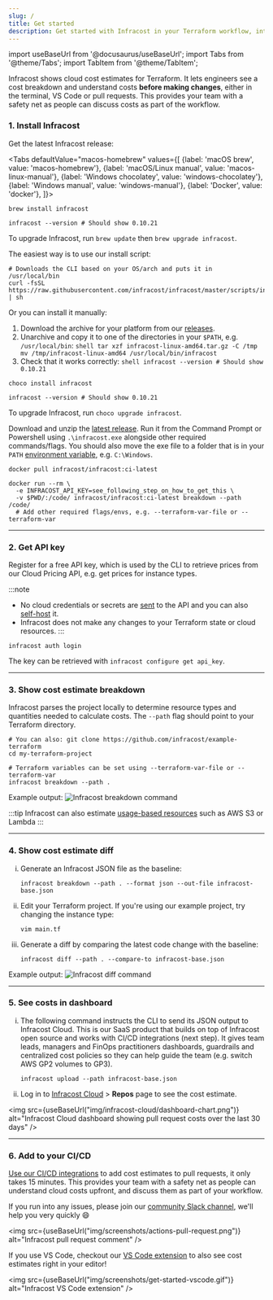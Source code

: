 ```yaml
---
slug: /
title: Get started
description: Get started with Infracost in your Terraform workflow, integrate it into your CI pipeline and view cost estimates for your AWS/Azure/Google infrastructure.
---
```


import useBaseUrl from '@docusaurus/useBaseUrl';
import Tabs from '@theme/Tabs';
import TabItem from '@theme/TabItem';

Infracost shows cloud cost estimates for Terraform. It lets engineers see a cost breakdown and understand costs **before making changes**, either in the terminal, VS Code or pull requests. This provides your team with a safety net as people can discuss costs as part of the workflow.

### 1. Install Infracost
Get the latest Infracost release:

<Tabs
  defaultValue="macos-homebrew"
  values={[
    {label: 'macOS brew', value: 'macos-homebrew'},
    {label: 'macOS/Linux manual', value: 'macos-linux-manual'},
    {label: 'Windows chocolatey', value: 'windows-chocolatey'},
    {label: 'Windows manual', value: 'windows-manual'},
    {label: 'Docker', value: 'docker'},
]}>
  <TabItem value="macos-homebrew">

  ```shell
  brew install infracost

  infracost --version # Should show 0.10.21
  ```

  To upgrade Infracost, run `brew update` then `brew upgrade infracost`.

  </TabItem>
  <TabItem value="macos-linux-manual">

  The easiest way is to use our install script:
  ```shell
  # Downloads the CLI based on your OS/arch and puts it in /usr/local/bin
  curl -fsSL https://raw.githubusercontent.com/infracost/infracost/master/scripts/install.sh | sh
  ```

  Or you can install it manually:
  1. Download the archive for your platform from our [releases](https://github.com/infracost/infracost/releases/latest).
  2. Unarchive and copy it to one of the directories in your `$PATH`, e.g. `/usr/local/bin`:
    ```shell
    tar xzf infracost-linux-amd64.tar.gz -C /tmp
    mv /tmp/infracost-linux-amd64 /usr/local/bin/infracost
    ```
  3. Check that it works correctly:
    ```shell
    infracost --version # Should show 0.10.21
    ```


  </TabItem>
  <TabItem value="windows-chocolatey">

  ```shell
  choco install infracost

  infracost --version # Should show 0.10.21
  ```

  To upgrade Infracost, run `choco upgrade infracost`.

  </TabItem>
  <TabItem value="windows-manual">

  Download and unzip the [latest release](https://github.com/infracost/infracost/releases/latest/download/infracost-windows-amd64.zip). Run it from the Command Prompt or Powershell using `.\infracost.exe` alongside other required commands/flags. You should also move the exe file to a folder that is in your `PATH` [environment variable](https://stackoverflow.com/questions/1618280/where-can-i-set-path-to-make-exe-on-windows), e.g. `C:\Windows`.

  </TabItem>
  <TabItem value="docker">

  ```shell
  docker pull infracost/infracost:ci-latest

  docker run --rm \
    -e INFRACOST_API_KEY=see_following_step_on_how_to_get_this \
    -v $PWD/:/code/ infracost/infracost:ci-latest breakdown --path /code/
    # Add other required flags/envs, e.g. --terraform-var-file or --terraform-var
  ```

  </TabItem>
</Tabs>

---

### 2. Get API key
Register for a free API key, which is used by the CLI to retrieve prices from our Cloud Pricing API, e.g. get prices for instance types.

:::note
- No cloud credentials or secrets are [sent](/docs/faq/#what-data-is-sent-to-the-cloud-pricing-api) to the API and you can also [self-host](/docs/cloud_pricing_api/self_hosted/) it.
- Infracost does not make any changes to your Terraform state or cloud resources.
:::

```shell
infracost auth login
```

The key can be retrieved with `infracost configure get api_key`.

---

### 3. Show cost estimate breakdown
Infracost parses the project locally to determine resource types and quantities needed to calculate costs. The `--path` flag should point to your Terraform directory.

```shell
# You can also: git clone https://github.com/infracost/example-terraform
cd my-terraform-project
```

```shell
# Terraform variables can be set using --terraform-var-file or --terraform-var
infracost breakdown --path .
```

<p>
Example output:
<img src={useBaseUrl("img/screenshots/get-started-breakdown.png")} alt="Infracost breakdown command" />
</p>

:::tip
Infracost can also estimate [usage-based resources](/docs/features/usage_based_resources/) such as AWS S3 or Lambda
:::

---

### 4. Show cost estimate diff

<ol type="i">
  <li>Generate an Infracost JSON file as the baseline:</li>

  ```shell
  infracost breakdown --path . --format json --out-file infracost-base.json
  ```

  <li>Edit your Terraform project. If you're using our example project, try changing the instance type:</li>

  ```shell
  vim main.tf
  ```

  <li>Generate a diff by comparing the latest code change with the baseline:</li>

  ```shell
  infracost diff --path . --compare-to infracost-base.json
  ```
</ol>

<p>
Example output:
<img src={useBaseUrl("img/screenshots/get-started-diff.png")} alt="Infracost diff command" />
</p>

---

### 5. See costs in dashboard

<ol type="i">
  <li>The following command instructs the CLI to send its JSON output to Infracost Cloud. This is our SaaS product that builds on top of Infracost open source and works with CI/CD integrations (next step). It gives team leads, managers and FinOps practitioners dashboards, guardrails and centralized cost policies so they can help guide the team (e.g. switch AWS GP2 volumes to GP3).</li>

  ```shell
  infracost upload --path infracost-base.json
  ```

  <li>
    Log in to <a href="https://dashboard.infracost.io">Infracost Cloud</a> > <b>Repos</b> page to see the cost estimate.
  </li>
</ol>

<img src={useBaseUrl("img/infracost-cloud/dashboard-chart.png")} alt="Infracost Cloud dashboard showing pull request costs over the last 30 days" />

---

### 6. Add to your CI/CD
[Use our CI/CD integrations](/docs/integrations/cicd) to add cost estimates to pull requests, it only takes 15 minutes. This provides your team with a safety net as people can understand cloud costs upfront, and discuss them as part of your workflow.

If you run into any issues, please join our [community Slack channel](https://www.infracost.io/community-chat), we'll help you very quickly 😄

<img src={useBaseUrl("img/screenshots/actions-pull-request.png")} alt="Infracost pull request comment" />

If you use VS Code, checkout our [VS Code extension](https://github.com/infracost/vscode-infracost/) to also see cost estimates right in your editor!

<img src={useBaseUrl("img/screenshots/get-started-vscode.gif")} alt="Infracost VS Code extension" />
